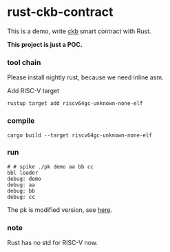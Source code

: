 # rust-ckb-contract
This is a demo, write [ckb](https://github.com/nervosnetwork/ckb) smart contract with Rust.

**This project is just a POC.**

### tool chain

Please install nightly rust, because we need inline asm.

Add RISC-V target

```shell
rustup target add riscv64gc-unknown-none-elf
```

### compile

```shell
cargo build --target riscv64gc-unknown-none-elf
```

### run

```shell
# # spike ./pk demo aa bb cc
bbl loader
debug: demo
debug: aa
debug: bb
debug: cc
```

The pk is modified version, see [here](https://github.com/rink1969/riscv-pk/tree/ckb-pk).

### note

Rust has no std for RISC-V now.

